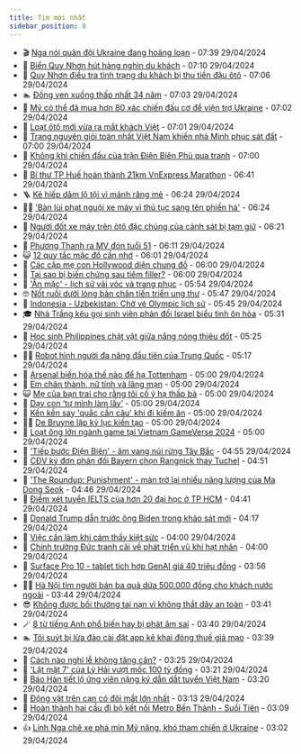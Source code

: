 ```yaml
---
title: Tim mới nhất
sidebar_position: 9
---
```


<!-- vnexpress-tin-moi-nhat:START -->
- 🎬 [Nga nói quân đội Ukraine đang hoảng loạn](https://vnexpress.net/nga-noi-quan-doi-ukraine-dang-hoang-loan-4740225.html) - 07:39 29/04/2024
- 🐎 [Biển Quy Nhơn hút hàng nghìn du khách](https://vnexpress.net/bien-quy-nhon-hut-hang-nghin-du-khach-4740079.html) - 07:10 29/04/2024
- 🦍 [Quy Nhơn điều tra tình trạng du khách bị thu tiền đậu ôtô](https://vnexpress.net/quy-nhon-dieu-tra-tinh-trang-du-khach-bi-thu-tien-dau-oto-4740190.html) - 07:06 29/04/2024
- 🏊 [Đồng yen xuống thấp nhất 34 năm](https://vnexpress.net/dong-yen-xuong-thap-nhat-34-nam-4740180.html) - 07:03 29/04/2024
- 🎊 [Mỹ có thể đã mua hơn 80 xác chiến đấu cơ để viện trợ Ukraine](https://vnexpress.net/my-co-the-da-mua-hon-80-xac-chien-dau-co-de-vien-tro-ukraine-4740214.html) - 07:02 29/04/2024
- 🎃 [Loạt ôtô mới vừa ra mắt khách Việt](https://vnexpress.net/loat-oto-moi-vua-ra-mat-khach-viet-4740217.html) - 07:01 29/04/2024
- 🧰 [Trạng nguyên giỏi toán nhất Việt Nam khiến nhà Minh phục sát đất](https://vnexpress.net/trang-nguyen-gioi-toan-nhat-viet-nam-khien-nha-minh-phuc-sat-dat-4740084.html) - 07:00 29/04/2024
- 🔭 [Không khí chiến đấu của trận Điện Biên Phủ qua tranh](https://vnexpress.net/khong-khi-chien-dau-cua-tran-dien-bien-phu-qua-tranh-4739424.html) - 07:00 29/04/2024
- 🫶 [Bí thư TP Huế hoàn thành 21km VnExpress Marathon](https://vnexpress.net/bi-thu-tp-hue-hoan-thanh-21km-vnexpress-marathon-4738660.html) - 06:41 29/04/2024
- 🪜 [Kẻ hiếp dâm lộ tội vì mảnh răng mẻ](https://vnexpress.net/ke-hiep-dam-lo-toi-vi-manh-rang-me-4740216.html) - 06:24 29/04/2024
- 👨‍🏫 [&#39;Bàn lùi phạt nguội xe máy vì thủ tục sang tên phiền hà&#39;](https://vnexpress.net/ban-lui-phat-nguoi-xe-may-vi-thu-tuc-sang-ten-phien-ha-4740209.html) - 06:24 29/04/2024
- 🎊 [Người đốt xe máy trên ôtô đặc chủng của cảnh sát bị tạm giữ](https://vnexpress.net/nguoi-dot-xe-may-tren-oto-dac-chung-cua-canh-sat-bi-tam-giu-4740218.html) - 06:21 29/04/2024
- 🎊 [Phương Thanh ra MV đón tuổi 51](https://vnexpress.net/phuong-thanh-ra-mv-don-tuoi-51-4739632.html) - 06:11 29/04/2024
- 😺 [12 quy tắc mặc đồ cần nhớ](https://vnexpress.net/12-quy-tac-mac-do-can-nho-4740127.html) - 06:01 29/04/2024
- 🐘 [Các cặp mẹ con Hollywood diện chung đồ](https://vnexpress.net/cac-cap-me-con-hollywood-dien-chung-do-4740183.html) - 06:00 29/04/2024
- 🌁 [Tại sao bị biến chứng sau tiêm filler?](https://vnexpress.net/tai-sao-bi-bien-chung-sau-tiem-filler-4740141.html) - 06:00 29/04/2024
- 🐲 [&#39;Ăn mặc&#39; - lịch sử vải vóc và trang phục](https://vnexpress.net/an-mac-lich-su-vai-voc-va-trang-phuc-4740156.html) - 05:54 29/04/2024
- 🤓 [Nốt ruồi dưới lòng bàn chân tiến triển ung thư](https://vnexpress.net/not-ruoi-duoi-long-ban-chan-tien-trien-ung-thu-4740170.html) - 05:47 29/04/2024
- 💪 [Indonesia - Uzbekistan: Chờ vé Olympic lịch sử](https://vnexpress.net/indonesia-uzbekistan-cho-ve-olympic-lich-su-4740210.html) - 05:45 29/04/2024
- 🎓 [Nhà Trắng kêu gọi sinh viên phản đối Israel biểu tình ôn hòa](https://vnexpress.net/nha-trang-keu-goi-sinh-vien-phan-doi-israel-bieu-tinh-on-hoa-4740194.html) - 05:31 29/04/2024
- 🫣 [Học sinh Philippines chật vật giữa nắng nóng thiêu đốt](https://vnexpress.net/hoc-sinh-philippines-chat-vat-giua-nang-nong-thieu-dot-4740142.html) - 05:25 29/04/2024
- 🧑‍💻 [Robot hình người đa năng đầu tiên của Trung Quốc](https://vnexpress.net/robot-hinh-nguoi-da-nang-dau-tien-cua-trung-quoc-4740130.html) - 05:17 29/04/2024
- 🐲 [Arsenal biến hóa thế nào để hạ Tottenham](https://vnexpress.net/arsenal-bien-hoa-the-nao-de-ha-tottenham-4740195.html) - 05:00 29/04/2024
- 🌝 [Em chân thành, nữ tính và lãng mạn](https://vnexpress.net/em-chan-thanh-nu-tinh-va-lang-man-4740158.html) - 05:00 29/04/2024
- 😺 [Mẹ của bạn trai cho rằng tôi cố ý hạ thấp bà](https://vnexpress.net/me-cua-ban-trai-cho-rang-toi-co-y-ha-thap-ba-4740148.html) - 05:00 29/04/2024
- 🐎 [Dạy con ‘tự mình làm lấy’](https://vnexpress.net/day-con-tu-minh-lam-lay-4740100.html) - 05:00 29/04/2024
- 🎡 [Kền kền say &#39;quắc cần câu&#39; khi đi kiếm ăn](https://vnexpress.net/ken-ken-say-quac-can-cau-khi-di-kiem-an-4738130.html) - 05:00 29/04/2024
- 👨‍🏫 [De Bruyne lập kỷ lục kiến tạo](https://vnexpress.net/de-bruyne-lap-ky-luc-kien-tao-4740139.html) - 05:00 29/04/2024
- 🦆 [Loạt ông lớn ngành game tại Vietnam GameVerse 2024](https://vnexpress.net/loat-ong-lon-nganh-game-tai-vietnam-gameverse-2024-4730609.html) - 05:00 29/04/2024
- 🚦 [&#39;Tiếp bước Điện Biên&#39; - âm vang núi rừng Tây Bắc](https://vnexpress.net/tiep-buoc-dien-bien-am-vang-nui-rung-tay-bac-4739959.html) - 04:55 29/04/2024
- 💫 [CĐV ký đơn phản đối Bayern chọn Rangnick thay Tuchel](https://vnexpress.net/cdv-ky-don-phan-doi-bayern-chon-rangnick-thay-tuchel-4740193.html) - 04:51 29/04/2024
- 🎉 [&#39;The Roundup: Punishment&#39; - màn trở lại nhiều năng lượng của Ma Dong Seok](https://vnexpress.net/giai-tri/phim/thu-vien-phim/vay-ham-ke-trung-phat-699) - 04:46 29/04/2024
- 🌋 [Điểm xét tuyển IELTS của hơn 20 đại học ở TP HCM](https://vnexpress.net/diem-xet-tuyen-ielts-cua-hon-20-dai-hoc-o-tp-hcm-4739858.html) - 04:41 29/04/2024
- 🤖 [Donald Trump dẫn trước ông Biden trong khảo sát mới](https://vnexpress.net/donald-trump-dan-truoc-ong-biden-trong-khao-sat-moi-4740159.html) - 04:17 29/04/2024
- 🦏 [Việc cần làm khi cảm thấy kiệt sức](https://vnexpress.net/viec-can-lam-khi-cam-thay-kiet-suc-4738497.html) - 04:00 29/04/2024
- 🦩 [Chính trường Đức tranh cãi về phát triển vũ khí hạt nhân](https://vnexpress.net/chinh-truong-duc-tranh-cai-ve-phat-trien-vu-khi-hat-nhan-4716249.html) - 04:00 29/04/2024
- 👺 [Surface Pro 10 - tablet tích hợp GenAI giá 40 triệu đồng](https://vnexpress.net/surface-pro-10-tablet-tich-hop-genai-gia-40-trieu-dong-4740045.html) - 03:56 29/04/2024
- 🧑‍🏫 [Hà Nội tìm người bán ba quả dứa 500.000 đồng cho khách nước ngoài](https://vnexpress.net/ha-noi-tim-nguoi-ban-ba-qua-dua-500-000-dong-cho-khach-nuoc-ngoai-4740160.html) - 03:44 29/04/2024
- 😎 [Không được bồi thường tai nạn vì không thắt dây an toàn](https://vnexpress.net/khong-duoc-boi-thuong-tai-nan-vi-khong-that-day-an-toan-4739946.html) - 03:41 29/04/2024
- 🪄 [8 từ tiếng Anh phổ biến hay bị phát âm sai](https://vnexpress.net/8-tu-tieng-anh-pho-bien-hay-bi-phat-am-sai-4740163.html) - 03:40 29/04/2024
- 🏊 [Tôi suýt bị lừa đảo cài đặt app kê khai đóng thuế giả mạo](https://vnexpress.net/toi-suyt-bi-lua-dao-cai-dat-app-ke-khai-dong-thue-gia-mao-4740046.html) - 03:39 29/04/2024
- 💃 [Cách nào nghỉ lễ không tăng cân?](https://vnexpress.net/cach-nao-nghi-le-khong-tang-can-4739368.html) - 03:25 29/04/2024
- 🦆 [&#39;Lật mặt 7&#39; của Lý Hải vượt mốc 100 tỷ đồng](https://vnexpress.net/lat-mat-7-cua-ly-hai-vuot-moc-100-ty-dong-4740147.html) - 03:21 29/04/2024
- 🎊 [Báo Hàn tiết lộ ứng viên nặng ký dẫn dắt tuyển Việt Nam](https://vnexpress.net/bao-han-tiet-lo-ung-vien-nang-ky-dan-dat-tuyen-viet-nam-4740169.html) - 03:20 29/04/2024
- 👺 [Động vật trên cạn có đôi mắt lớn nhất](https://vnexpress.net/dong-vat-tren-can-co-doi-mat-lon-nhat-4739576.html) - 03:13 29/04/2024
- 🎡 [Hoàn thành hai cầu đi bộ kết nối Metro Bến Thành - Suối Tiên](https://vnexpress.net/hoan-thanh-hai-cau-di-bo-ket-noi-metro-ben-thanh-suoi-tien-4740162.html) - 03:09 29/04/2024
- 👍 [Lính Nga chê xe phá mìn Mỹ nặng, khó tham chiến ở Ukraine](https://vnexpress.net/linh-nga-che-xe-pha-min-my-nang-kho-tham-chien-o-ukraine-4740106.html) - 03:02 29/04/2024<!-- vnexpress-tin-moi-nhat:END -->
